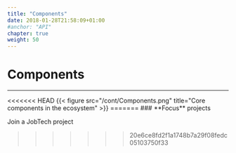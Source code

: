 ```yaml
---
title: "Components"
date: 2018-01-28T21:58:09+01:00
#anchor: "API"
chapter: true
weight: 50
---
```

# Components
<hr>
<<<<<<< HEAD
{{< figure src="/cont/Components.png" title="Core components in the ecosystem" >}}
=======
### **Focus** projects

Join a JobTech project
>>>>>>> 20e6ce8fd2f1a1748b7a29f08fedc05103750f33
